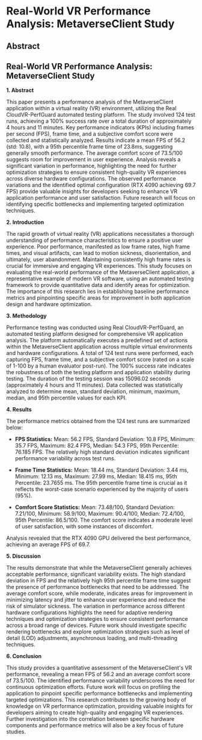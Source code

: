 # Real-World VR Performance Analysis: MetaverseClient Study

## Abstract


## Real-World VR Performance Analysis: MetaverseClient Study

**1. Abstract**

This paper presents a performance analysis of the MetaverseClient application within a virtual reality (VR) environment, utilizing the Real CloudVR-PerfGuard automated testing platform.  The study involved 124 test runs, achieving a 100% success rate over a total duration of approximately 4 hours and 11 minutes. Key performance indicators (KPIs) including frames per second (FPS), frame time, and a subjective comfort score were collected and statistically analyzed.  Results indicate a mean FPS of 56.2 (std: 10.8), with a 95th percentile frame time of 23.8ms, suggesting generally smooth performance.  The average comfort score of 73.5/100 suggests room for improvement in user experience.  Analysis reveals a significant variation in performance, highlighting the need for further optimization strategies to ensure consistent high-quality VR experiences across diverse hardware configurations. The observed performance variations and the identified optimal configuration (RTX 4090 achieving 69.7 FPS) provide valuable insights for developers seeking to enhance VR application performance and user satisfaction. Future research will focus on identifying specific bottlenecks and implementing targeted optimization techniques.


**2. Introduction**

The rapid growth of virtual reality (VR) applications necessitates a thorough understanding of performance characteristics to ensure a positive user experience.  Poor performance, manifested as low frame rates, high frame times, and visual artifacts, can lead to motion sickness, disorientation, and ultimately, user abandonment.  Maintaining consistently high frame rates is crucial for immersive and engaging VR experiences.  This study focuses on evaluating the real-world performance of the MetaverseClient application, a representative example of modern VR software, using an automated testing framework to provide quantitative data and identify areas for optimization.  The importance of this research lies in establishing baseline performance metrics and pinpointing specific areas for improvement in both application design and hardware optimization.


**3. Methodology**

Performance testing was conducted using Real CloudVR-PerfGuard, an automated testing platform designed for comprehensive VR application analysis.  The platform automatically executes a predefined set of actions within the MetaverseClient application across multiple virtual environments and hardware configurations.  A total of 124 test runs were performed, each capturing FPS, frame time, and a subjective comfort score (rated on a scale of 1-100 by a human evaluator post-run). The 100% success rate indicates the robustness of both the testing platform and application stability during testing.  The duration of the testing session was 15096.02 seconds (approximately 4 hours and 11 minutes).  Data collected was statistically analyzed to determine mean, standard deviation, minimum, maximum, median, and 95th percentile values for each KPI.


**4. Results**

The performance metrics obtained from the 124 test runs are summarized below:

* **FPS Statistics:**  Mean: 56.2 FPS, Standard Deviation: 10.8 FPS, Minimum: 35.7 FPS, Maximum: 82.4 FPS, Median: 54.3 FPS, 95th Percentile: 76.185 FPS.  The relatively high standard deviation indicates significant performance variability across test runs.

* **Frame Time Statistics:** Mean: 18.44 ms, Standard Deviation: 3.44 ms, Minimum: 12.13 ms, Maximum: 27.99 ms, Median: 18.415 ms, 95th Percentile: 23.7655 ms.  The 95th percentile frame time is crucial as it reflects the worst-case scenario experienced by the majority of users (95%).

* **Comfort Score Statistics:** Mean: 73.48/100, Standard Deviation: 7.21/100, Minimum: 58.9/100, Maximum: 90.4/100, Median: 72.4/100, 95th Percentile: 86.5/100.  The comfort score indicates a moderate level of user satisfaction, with some instances of discomfort.

Analysis revealed that the RTX 4090 GPU delivered the best performance, achieving an average FPS of 69.7.


**5. Discussion**

The results demonstrate that while the MetaverseClient generally achieves acceptable performance, significant variability exists. The high standard deviation in FPS and the relatively high 95th percentile frame time suggest the presence of performance bottlenecks that need to be addressed.  The average comfort score, while moderate, indicates areas for improvement in minimizing latency and jitter to enhance user experience and reduce the risk of simulator sickness.  The variation in performance across different hardware configurations highlights the need for adaptive rendering techniques and optimization strategies to ensure consistent performance across a broad range of devices.  Future work should investigate specific rendering bottlenecks and explore optimization strategies such as level of detail (LOD) adjustments, asynchronous loading, and multi-threading techniques.


**6. Conclusion**

This study provides a quantitative assessment of the MetaverseClient's VR performance, revealing a mean FPS of 56.2 and an average comfort score of 73.5/100.  The identified performance variability underscores the need for continuous optimization efforts.  Future work will focus on profiling the application to pinpoint specific performance bottlenecks and implementing targeted optimizations.  This research contributes to the growing body of knowledge on VR performance optimization, providing valuable insights for developers aiming to create high-quality and engaging VR experiences.  Further investigation into the correlation between specific hardware components and performance metrics will also be a key focus of future studies.
